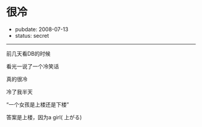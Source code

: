 # 很冷

- pubdate: 2008-07-13
- status: secret

--------------------------


前几天看DB的时候

看光一说了一个冷笑话

真的很冷

冷了我半天

“一个女孩是上楼还是下楼”

答案是上楼，因为a girl( 上がる)
